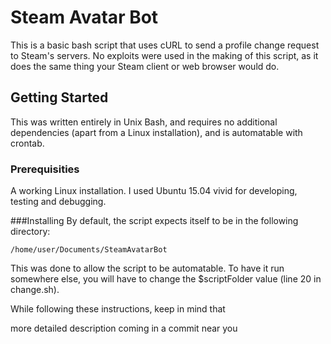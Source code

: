 # Steam Avatar Bot
This is a basic bash script that uses cURL to send a profile change request to Steam's servers. No exploits were used in the making of this script, as it does the same thing your Steam client or web browser would do.

## Getting Started
This was written entirely in Unix Bash, and requires no additional dependencies (apart from a Linux installation), and is automatable with crontab.
### Prerequisities
A working Linux installation. I used Ubuntu 15.04 vivid for developing, testing and debugging.

###Installing
By default, the script expects itself to be in the following directory:
```
/home/user/Documents/SteamAvatarBot
```
This was done to allow the script to be automatable.
To have it run somewhere else, you will have to change the $scriptFolder value (line 20 in change.sh).


While following these instructions, keep in mind that 

more detailed description coming in a commit near you